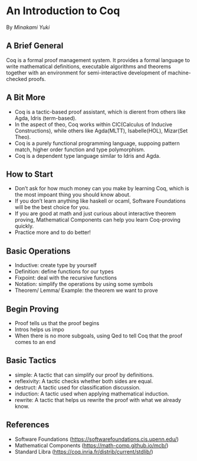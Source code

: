 
# An Introduction to Coq

By _Minakami Yuki_

## A Brief General

Coq is a formal proof management system. It provides a formal language to write
mathematical definitions, executable algorithms and theorems together with an
environment for semi-interactive development of machine-checked proofs.


## A Bit More

- Coq is a tactic-based proof assistant, which is dierent from others like Agda, Idris
(term-based).
- In the aspect of theo, Coq works within CIC(Calculus of Inducive Constructions),
while others like Agda(MLTT), Isabelle(HOL), Mizar(Set Theo).
- Coq is a purely functional programming language, suppoing pattern match, higher
order function and type polymorphism.
- Coq is a dependent type language similar to Idris and Agda.

## How to Start

- Don’t ask for how much money can you make by learning Coq, which is the most
impoant thing you should know about.
- If you don’t learn anything like haskell or ocaml, Software Foundations will be the best
choice for you.
- If you are good at math and just curious about interactive theorem proving,
Mathematical Components can help you learn Coq-proving quickly.
- Practice more and to do better!

## Basic Operations
- Inductive: create type by yourself
- Definition: define  functions for our types
- Fixpoint: deal with the recursive functions
- Notation: simplify the operations by using some symbols
- Theorem/ Lemma/ Example: the theorem we want to prove

## Begin Proving
- Proof tells us that the proof begins
- Intros helps us impo
- When there is no more subgoals, using Qed to tell Coq that the proof comes to an end

## Basic Tactics
- simple: A tactic that can simplify our proof by definitions.
- reflexivity: A tactic checks whether both sides are equal.
- destruct: A tactic used for classification discussion.
- induction: A tactic used when applying mathematical induction.
- rewrite: A tactic that helps us rewrite the proof with what we already know.

## References
- Software Foundations (https://softwarefoundations.cis.upenn.edu/)
- Mathematical Components (https://math-comp.github.io/mcb/)
- Standard Libra (https://coq.inria.fr/distrib/current/stdlib/)